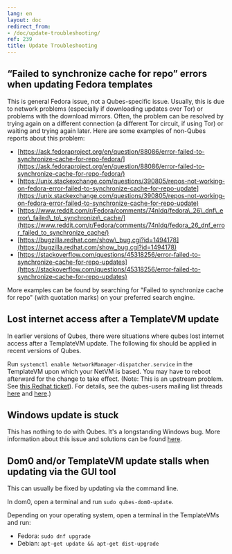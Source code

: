 ```yaml
---
lang: en
layout: doc
redirect_from:
- /doc/update-troubleshooting/
ref: 239
title: Update Troubleshooting
---
```



## “Failed to synchronize cache for repo” errors when updating Fedora templates

This is general Fedora issue, not a Qubes-specific issue.
Usually, this is due to network problems (especially if downloading updates over Tor) or problems with the download mirrors.
Often, the problem can be resolved by trying again on a different connection (a different Tor circuit, if using Tor) or waiting and trying again later.
Here are some examples of non-Qubes reports about this problem:

- [https://ask.fedoraproject.org/en/question/88086/error-failed-to-synchronize-cache-for-repo-fedora/](https://ask.fedoraproject.org/en/question/88086/error-failed-to-synchronize-cache-for-repo-fedora/)
- [https://unix.stackexchange.com/questions/390805/repos-not-working-on-fedora-error-failed-to-synchronize-cache-for-repo-update](https://unix.stackexchange.com/questions/390805/repos-not-working-on-fedora-error-failed-to-synchronize-cache-for-repo-update)
- [https://www.reddit.com/r/Fedora/comments/74nldq/fedora\_26\_dnf\_error\_failed\_to\_synchronize\_cache/](https://www.reddit.com/r/Fedora/comments/74nldq/fedora_26_dnf_error_failed_to_synchronize_cache/)
- [https://bugzilla.redhat.com/show\_bug.cgi?id=1494178](https://bugzilla.redhat.com/show_bug.cgi?id=1494178)
- [https://stackoverflow.com/questions/45318256/error-failed-to-synchronize-cache-for-repo-updates](https://stackoverflow.com/questions/45318256/error-failed-to-synchronize-cache-for-repo-updates)

More examples can be found by searching for "Failed to synchronize cache for repo" (with quotation marks) on your preferred search engine.

## Lost internet access after a TemplateVM update

In earlier versions of Qubes, there were situations where qubes lost internet access after a TemplateVM update. The following fix should be applied in recent versions of Qubes.

Run `systemctl enable NetworkManager-dispatcher.service` in the TemplateVM upon which your NetVM is based.
You may have to reboot afterward for the change to take effect.
(Note: This is an upstream problem. See [this Redhat ticket](https://bugzilla.redhat.com/show_bug.cgi?id=974811)).
For details, see the qubes-users mailing list threads [here](https://groups.google.com/d/topic/qubes-users/xPLGsAJiDW4/discussion) and [here](https://groups.google.com/d/topic/qubes-users/uN9G8hjKrGI/discussion).)

## Windows update is stuck

This has nothing to do with Qubes.
It's a longstanding Windows bug.
More information about this issue and solutions can be found [here](https://superuser.com/questions/951960/windows-7-sp1-windows-update-stuck-checking-for-updates).

## Dom0 and/or TemplateVM update stalls when updating via the GUI tool

This can usually be fixed by updating via the command line.

In dom0, open a terminal and run `sudo qubes-dom0-update`.

Depending on your operating system, open a terminal in the TemplateVMs and run:
* Fedora: `sudo dnf upgrade`
* Debian: `apt-get update && apt-get dist-upgrade`
